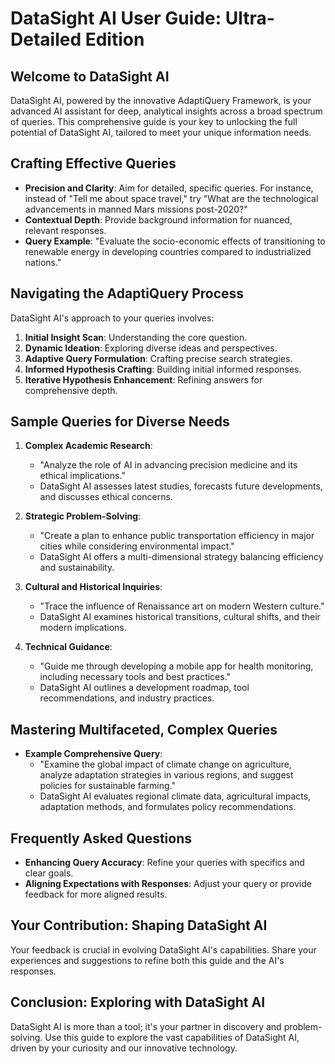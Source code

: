 # DataSight AI User Guide: Ultra-Detailed Edition

## Welcome to DataSight AI

DataSight AI, powered by the innovative AdaptiQuery Framework, is your advanced AI assistant for deep, analytical insights across a broad spectrum of queries. This comprehensive guide is your key to unlocking the full potential of DataSight AI, tailored to meet your unique information needs.

## Crafting Effective Queries

- **Precision and Clarity**: Aim for detailed, specific queries. For instance, instead of "Tell me about space travel," try "What are the technological advancements in manned Mars missions post-2020?"
- **Contextual Depth**: Provide background information for nuanced, relevant responses.
- **Query Example**: "Evaluate the socio-economic effects of transitioning to renewable energy in developing countries compared to industrialized nations."

## Navigating the AdaptiQuery Process

DataSight AI's approach to your queries involves:

1. **Initial Insight Scan**: Understanding the core question.
2. **Dynamic Ideation**: Exploring diverse ideas and perspectives.
3. **Adaptive Query Formulation**: Crafting precise search strategies.
4. **Informed Hypothesis Crafting**: Building initial informed responses.
5. **Iterative Hypothesis Enhancement**: Refining answers for comprehensive depth.

## Sample Queries for Diverse Needs

1. **Complex Academic Research**:
   - "Analyze the role of AI in advancing precision medicine and its ethical implications."
   - DataSight AI assesses latest studies, forecasts future developments, and discusses ethical concerns.

2. **Strategic Problem-Solving**:
   - "Create a plan to enhance public transportation efficiency in major cities while considering environmental impact."
   - DataSight AI offers a multi-dimensional strategy balancing efficiency and sustainability.

3. **Cultural and Historical Inquiries**:
   - "Trace the influence of Renaissance art on modern Western culture."
   - DataSight AI examines historical transitions, cultural shifts, and their modern implications.

4. **Technical Guidance**:
   - "Guide me through developing a mobile app for health monitoring, including necessary tools and best practices."
   - DataSight AI outlines a development roadmap, tool recommendations, and industry practices.

## Mastering Multifaceted, Complex Queries

- **Example Comprehensive Query**:
  - "Examine the global impact of climate change on agriculture, analyze adaptation strategies in various regions, and suggest policies for sustainable farming."
  - DataSight AI evaluates regional climate data, agricultural impacts, adaptation methods, and formulates policy recommendations.

## Frequently Asked Questions

- **Enhancing Query Accuracy**: Refine your queries with specifics and clear goals.
- **Aligning Expectations with Responses**: Adjust your query or provide feedback for more aligned results.

## Your Contribution: Shaping DataSight AI

Your feedback is crucial in evolving DataSight AI's capabilities. Share your experiences and suggestions to refine both this guide and the AI's responses.

## Conclusion: Exploring with DataSight AI

DataSight AI is more than a tool; it's your partner in discovery and problem-solving. Use this guide to explore the vast capabilities of DataSight AI, driven by your curiosity and our innovative technology.
